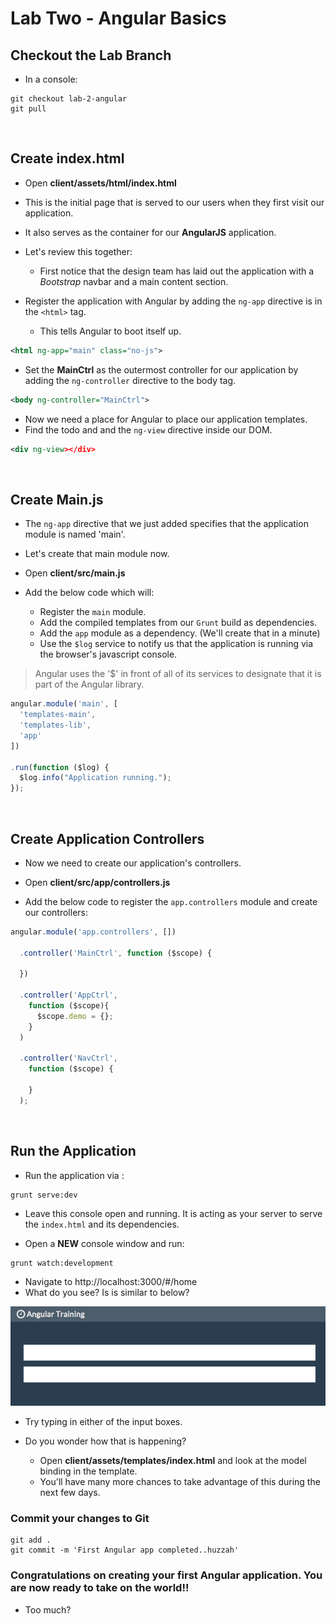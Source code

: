 # Lab Two - Angular Basics

## Checkout the Lab Branch
- In a console:

```
git checkout lab-2-angular
git pull
```
&nbsp;
## Create index.html

- Open **client/assets/html/index.html**
- This is the initial page that is served to our users when they first visit our application.
- It also serves as the container for our **AngularJS** application.


- Let's review this together:
  - First notice that the design team has laid out the application with a *Bootstrap* navbar and a main content section.


- Register the application with Angular by adding the `ng-app` directive is in the `<html>` tag.
    - This tells Angular to boot itself up.


```xml
<html ng-app="main" class="no-js">
```

- Set the **MainCtrl** as the outermost controller for our application by adding the `ng-controller` directive to the body tag.

```xml
<body ng-controller="MainCtrl">
```

- Now we need a place for Angular to place our application templates.
- Find the todo and and the `ng-view` directive inside our DOM.

```xml
<div ng-view></div>
```

&nbsp;
## Create Main.js

- The `ng-app` directive that we just added specifies that the application module is named 'main'.
- Let's create that main module now.
- Open **client/src/main.js**


- Add the below code which will:
  - Register the `main` module.
  - Add the compiled templates from our `Grunt` build as dependencies.
  - Add the `app` module as a dependency. (We'll create that in a minute)
  - Use the `$log` service to notify us that the application is running via the browser's javascript console.

> Angular uses the '$' in front of all of its services to designate that it is part of the Angular library.

```javascript
angular.module('main', [
  'templates-main',
  'templates-lib',
  'app'
])

.run(function ($log) {
  $log.info("Application running.");
});
```

&nbsp;
## Create Application Controllers

- Now we need to create our application's controllers.
- Open **client/src/app/controllers.js**

- Add the below code to register the `app.controllers` module and create our controllers:

```javascript
angular.module('app.controllers', [])

  .controller('MainCtrl', function ($scope) {

  })

  .controller('AppCtrl',
    function ($scope){
      $scope.demo = {};
    }
  )

  .controller('NavCtrl',
    function ($scope) {

    }
  );
```

&nbsp;
## Run the Application
- Run the application via :

```
grunt serve:dev
```
- Leave this console open and running. It is acting as your server to serve the `index.html` and its dependencies.


- Open a **NEW** console window and run:

```
grunt watch:development
```


- Navigate to http://localhost:3000/#/home
- What do you see? Is is similar to below?

![](img/lab02/indexResult.png)

- Try typing in either of the input boxes.


- Do you wonder how that is happening?
  - Open **client/assets/templates/index.html** and look at the model binding in the template.
  - You'll have many more chances to take advantage of this during the next few days.

### Commit your changes to Git
```
git add .
git commit -m 'First Angular app completed..huzzah'
```

### Congratulations on creating your first Angular application. You are now ready to take on the world!!
- Too much?

